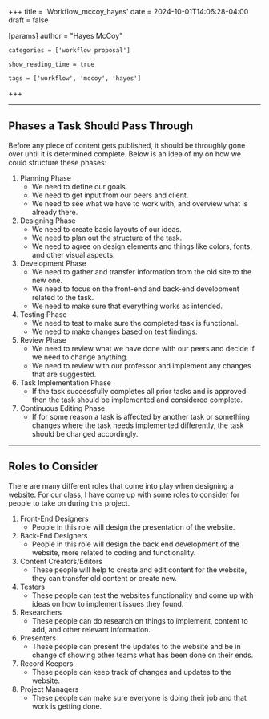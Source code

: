 +++
title = 'Workflow_mccoy_hayes'
date = 2024-10-01T14:06:28-04:00
draft = false

[params]
	author = "Hayes McCoy"
	
	categories = ['workflow proposal']
	
	show_reading_time = true

	tags = ['workflow', 'mccoy', 'hayes']

+++

---

## Phases a Task Should Pass Through

Before any piece of content gets published, it should be throughly 
gone over until it is determined complete. Below is an idea of my on how
we could structure these phases:

1. Planning Phase
	- We need to define our goals.
	- We need to get input from our peers and client.
	- We need to see what we have to work with, and overview what is already there.
1. Designing Phase
	- We need to create basic layouts of our ideas.
	- We need to plan out the structure of the task.
	- We need to agree on design elements and things like colors, fonts, and other visual aspects.
1. Development Phase
	- We need to gather and transfer information from the old site to the new one.
	- We need to focus on the front-end and back-end development related to the task.
	- We need to make sure that everything works as intended.
1. Testing Phase
	- We need to test to make sure the completed task is functional.
	- We need to make changes based on test findings.
1. Review Phase
	- We need to review what we have done with our peers and decide if we need to change anything.
	- We need to review with our professor and implement any changes that are suggested.
1. Task Implementation Phase
	- If the task successfully completes all prior tasks and is approved then the task should be implemented and considered complete.
1. Continuous Editing Phase
	- If for some reason a task is affected by another task or something changes where the task needs implemented differently,
	the task should be changed accordingly.

---

## Roles to Consider

There are many different roles that come into play when designing a website. For our class,
I have come up with some roles to consider for people to take on during this project.

1. Front-End Designers
	- People in this role will design the presentation of the website.
1. Back-End Designers
	- People in this role will design the back end development of the website, more related to coding and functionality. 
1. Content Creators/Editors
	- These people will help to create and edit content for the website, they can transfer old content or create new.
1. Testers
	- These people can test the websites functionality and come up with ideas on how to implement issues they found.
1. Researchers
	- These people can do research on things to implement, content to add, and other relevant information.
1. Presenters
	- These people can present the updates to the website and be in change of showing other teams what has been done on their ends.
1. Record Keepers
	- These people can keep track of changes and updates to the website. 
1. Project Managers
	- These people can make sure everyone is doing their job and that work is getting done. 